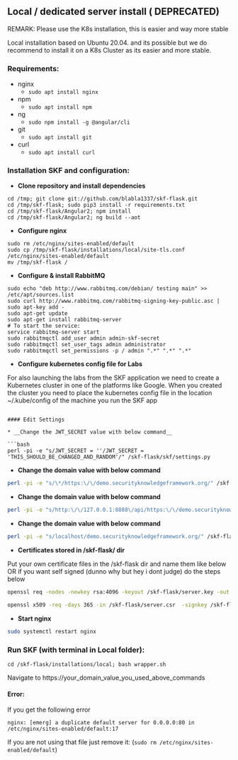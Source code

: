## Local / dedicated server install ( DEPRECATED)

REMARK: Please use the K8s installation, this is easier and way more stable

Local installation based on Ubuntu 20.04. and its possible but we do recommend to install it on a K8s Cluster as its easier and more stable.

### Requirements:
- nginx
    + `sudo apt install nginx`
- npm
    + `sudo apt install npm`
- ng
    + `sudo npm install -g @angular/cli`
- git
    + `sudo apt install git`
- curl
    + `sudo apt install curl`


### Installation SKF and configuration:

* __Clone repository and install dependencies__

```
cd /tmp; git clone git://github.com/blabla1337/skf-flask.git 
cd /tmp/skf-flask; sudo pip3 install -r requirements.txt
cd /tmp/skf-flask/Angular2; npm install
cd /tmp/skf-flask/Angular2; ng build --aot 
```

* __Configure nginx__

```
sudo rm /etc/nginx/sites-enabled/default
sudo cp /tmp/skf-flask/installations/local/site-tls.conf /etc/nginx/sites-enabled/default
mv /tmp/skf-flask /
```

* __Configure & install RabbitMQ__

```
sudo echo "deb http://www.rabbitmq.com/debian/ testing main" >> /etc/apt/sources.list
sudo curl http://www.rabbitmq.com/rabbitmq-signing-key-public.asc | sudo apt-key add -
sudo apt-get update
sudo apt-get install rabbitmq-server
# To start the service:
service rabbitmq-server start
sudo rabbitmqctl add_user admin admin-skf-secret
sudo rabbitmqctl set_user_tags admin administrator
sudo rabbitmqctl set_permissions -p / admin ".*" ".*" ".*"
```

* __Configure kubernetes config file for Labs__

For also launching the labs from the SKF application we need to create a Kubernetes cluster in one of the platforms like Google.
When you created the cluster you need to place the kubernetes config file in the location ~/.kube/config of the machine you run the SKF app

```

#### Edit Settings

* __Change the JWT_SECRET value with below command__

```bash
perl -pi -e "s/JWT_SECRET = ''/JWT_SECRET = 'THIS_SHOULD_BE_CHANGED_AND_RANDOM'/" /skf-flask/skf/settings.py
```

* __Change the domain value with below command__

```bash
perl -pi -e "s/\*/https:\/\/demo.securityknowledgeframework.org/" /skf-flask/skf/settings.py
```

* __Change the domain value with below command__

```bash
perl -pi -e "s/http:\/\/127.0.0.1:8888\/api/https:\/\/demo.securityknowledgeframework.org\/api/" /skf-flask/Angular/src/environments/environment.prod.ts
```

* __Change the domain value with below command__

```bash
perl -pi -e "s/localhost/demo.securityknowledgeframework.org/" /skf-flask/installations/local/skf-angular.sh
```

* __Certificates stored in /skf-flask/ dir__

Put your own certificate files in the /skf-flask dir and name them like below
OR if you want self signed (dunno why but hey i dont judge) do the steps below

```bash
openssl req -nodes -newkey rsa:4096 -keyout /skf-flask/server.key -out /skf-flask/server.csr  -subj "/CN=OWASP-SKF"
```

```bash
openssl x509 -req -days 365 -in /skf-flask/server.csr  -signkey /skf-flask/server.key -out /skf-flask/server.pem
```

* __Start nginx__

```bash
sudo systemctl restart nginx
```


### Run SKF (with terminal in Local folder):

```
cd /skf-flask/installations/local; bash wrapper.sh
```

Navigate to https://your_domain_value_you_used_above_commands

#### Error:

If you get the following error

```
nginx: [emerg] a duplicate default server for 0.0.0.0:80 in /etc/nginx/sites-enabled/default:17
```

If you are not using that file just remove it: (```sudo rm /etc/nginx/sites-enabled/default```)

